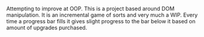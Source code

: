 Attempting to improve at OOP. This is a project based around DOM manipulation. It is an incremental game of sorts and very much a WIP. Every time a progress bar fills it gives slight progress to the bar below it based on amount of upgrades purchased.